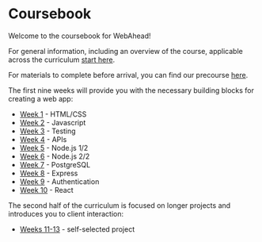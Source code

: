 # Coursebook

Welcome to the coursebook for WebAhead!

For general information, including an overview of the course, applicable across the curriculum [start here](general/README.md).

For materials to complete before arrival, you can find our precourse [here](precourse/README.md).

The first nine weeks will provide you with the necessary building blocks for creating a web app:
* [Week 1](week-1/README.md)  - HTML/CSS
* [Week 2](week-2/README.md)  - Javascript
* [Week 3](week-3/README.md)  - Testing
* [Week 4](week-4/README.md)  - APIs
* [Week 5](week-5/README.md)  - Node.js 1/2
* [Week 6](week-6/README.md)  - Node.js 2/2
* [Week 7](week-7/README.md)  - PostgreSQL
* [Week 8](week-8/README.md)  - Express
* [Week 9](week-9/README.md)  - Authentication
* [Week 10](https://github.com/foundersandcoders/react-week)  - React

The second half of the curriculum is focused on longer projects and introduces you to client interaction:
+ [Weeks 11-13](./weeks-11-13) - self-selected project
